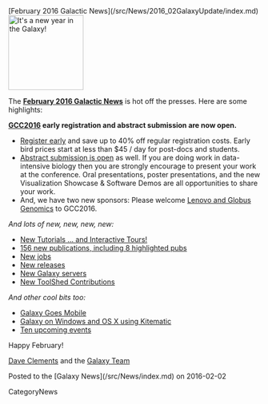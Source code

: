 <div class='newsItemHeader'>[February 2016 Galactic News](/src/News/2016_02GalaxyUpdate/index.md)</div>

<div class='right'>
<a href='/src/GalaxyUpdates/2016_01/index.md'><img src="/src/Images/GalaxyLogos/GalaxyNews.png" alt="It's a new year in the Galaxy!" width=150 /></a><br />
</div>

The **[February 2016 Galactic News](/src/GalaxyUpdates/2016_02/index.md)** is hot off the presses.  Here are some highlights:

**[GCC2016](/src/GalaxyUpdates/2016_02/index.md#gcc2016) early registration and abstract submission are now open.**  
* [Register early](/src/GalaxyUpdates/2016_02/index.md#gcc2016-early-registration-is-open) and save up to 40% off regular registration costs. Early bird prices start at less than $45 / day for post-docs and students.
* [Abstract submission is open](/src/GalaxyUpdates/2016_02/index.md#gcc2016-abstract-submission-is-open) as well. If you are doing work in data-intensive biology then you are strongly encourage to present your work at the conference.  Oral presentations, poster presentations, and the new Visualization Showcase & Software Demos are all opportunities to share your work.
* And, we have two new sponsors: Please welcome [Lenovo and Globus Genomics](/src/GalaxyUpdates/2016_02/index.md#sponsors) to GCC2016.   

*And lots of new, new, new, new:*

* [New Tutorials ... and Interactive Tours!](/src/GalaxyUpdates/2016_02/index.md#new-tutorials--and-tours) 
* [156 new publications, including 8 highlighted pubs](/src/GalaxyUpdates/2016_02/index.md#new-papers)
* [New jobs](/src/GalaxyUpdates/2016_02/index.md#whos-hiring)
* [New releases](/src/GalaxyUpdates/2016_02/index.md#releases)
* [New Galaxy servers](/src/GalaxyUpdates/2016_02/index.md#new-public-galaxy-servers)
* [New ToolShed Contributions](/src/GalaxyUpdates/2016_02/index.md#toolshed-contributions)

*And other cool bits too:*

* [Galaxy Goes Mobile](/src/GalaxyUpdates/2016_02/index.md#galaxy-goes-mobile)
* [Galaxy on Windows and OS X using Kitematic](/src/GalaxyUpdates/2016_02/index.md#galaxy-on-windows-and-os-x-using-kitematic)
* [Ten upcoming events](/src/GalaxyUpdates/2016_02/index.md#upcoming-events)

Happy February!

[Dave Clements](/src/DaveClements/index.md) and the [Galaxy Team](/src/GalaxyTeam/index.md)

<div class='newsItemFooter'>Posted to the [Galaxy News](/src/News/index.md) on 2016-02-02 </div>

CategoryNews
